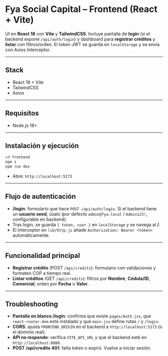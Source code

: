 ﻿# Fya Social Capital – Frontend (React + Vite)

UI en **React 18** con **Vite** y **TailwindCSS**. Incluye pantalla de **login** (si el backend expone `/api/auth/login`) y dashboard para **registrar créditos** y **listar** con filtros/orden. El token JWT se guarda en `localStorage` y se envía con Axios Interceptor.

---

## Stack
- React 18 + Vite
- TailwindCSS
- Axios

---

## Requisitos
- Node.js 18+

---

## Instalación y ejecución
```bash
cd frontend
npm i
npm run dev
```
- Abre: `http://localhost:5173`

---

## Flujo de autenticación
- **/login**: formulario que hace `POST /api/auth/login`. Si el backend tiene un **usuario seed**, úsalo (por defecto `admin@fya.local` / `Admin123!`, configurable en backend).
- Tras login, se guarda `{ token, user }` en `localStorage` y se navega al **/**.
- El interceptor en `lib/http.js` añade `Authorization: Bearer <token>` automáticamente.


---

## Funcionalidad principal
- **Registrar crédito** (POST `/api/credits`): formulario con validaciones y formateo COP a tiempo real.
- **Listar créditos** (GET `/api/credits`): filtros por **Nombre**, **Cédula/ID**, **Comercial**; orden por **Fecha** o **Valor**.

---

## Troubleshooting
- **Pantalla en blanco /login**: confirma que existe `pages/Auth.jsx`, que `react-router-dom` está instalado y que `main.jsx` define rutas `/` y `/login`.
- **CORS**: ajusta `FRONTEND_ORIGIN` en el backend a `http://localhost:5173` (o el dominio real).
- **API no responde**: verifica `VITE_API_URL` y que el backend esté en `http://localhost:8080`.
- **POST /api/credits 401**: falta token o expiró. Vuelve a iniciar sesión.


